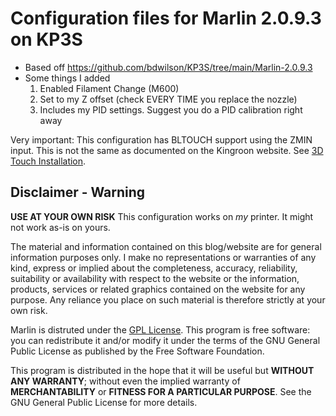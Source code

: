 # Configuration files for Marlin 2.0.9.3 on KP3S
- Based off https://github.com/bdwilson/KP3S/tree/main/Marlin-2.0.9.3
- Some things I added
  1. Enabled Filament Change (M600)
  2. Set to my Z offset (check EVERY TIME you replace the nozzle)
  3. Includes my PID settings.  Suggest you do a PID calibration right away

Very important:  This configuration has BLTOUCH support using the ZMIN input.  This is not the same as documented on the Kingroon website.  See [3D Touch Installation](https://bubba.org/kp3s/3dTouch/).

## Disclaimer - Warning
**USE AT YOUR OWN RISK** This configuration works on *my* printer. It might not work as-is on yours.

The material and information contained on this blog/website are for general information purposes only. I make no representations or warranties of any kind, express or implied about the completeness, accuracy, reliability, suitability or availability with respect to the website or the information, products, services or related graphics contained on the website for any purpose. Any reliance you place on such material is therefore strictly at your own risk.

Marlin is distruted under the [GPL License](https://github.com/MarlinFirmware/Marlin/blob/e86c78379a4df1351d10d5b1e19312a894cb331b/LICENSE).  This program is free software: you can redistribute it and/or modify it under the terms of the GNU General Public License as published by the Free Software Foundation.

This program is distributed in the hope that it will be useful but **WITHOUT ANY WARRANTY**; without even the implied warranty of **MERCHANTABILITY** or **FITNESS FOR A PARTICULAR PURPOSE**.  See the GNU General Public License for more details.
